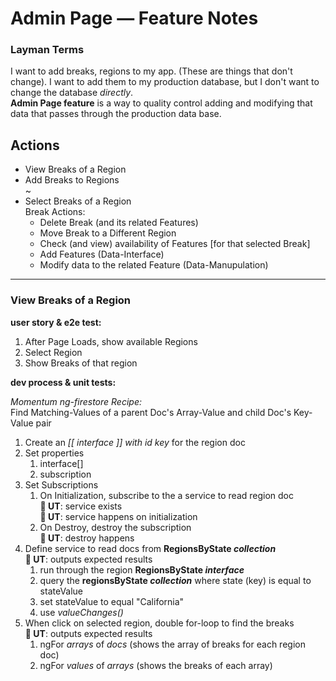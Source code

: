 # Admin Page — Feature Notes

### Layman Terms
I want to add breaks, regions to my app. (These are things that don't change). 
I want to add them to my production database, but I don't want to change the database *directly*.   
__Admin Page feature__ is a way to quality control adding and modifying that data that passes through the production data base.

## Actions
+ View Breaks of a Region
+ Add Breaks to Regions  
~
+ Select Breaks of a Region  
Break Actions:
  + Delete Break (and its related Features)
  + Move Break to a Different Region
  + Check (and view) availability of  Features [for that selected Break]
  + Add Features (Data-Interface)
  + Modify data to the related Feature (Data-Manupulation)

---

### View Breaks of a Region
__user story & e2e test:__

1. After Page Loads, show available Regions
2. Select Region
3. Show Breaks of that region

__dev process & unit tests:__  

*Momentum ng-firestore Recipe:*  
Find Matching-Values of a parent Doc's Array-Value and child Doc's Key-Value pair  

1. Create an *[[ interface ]] with id key* for the region doc
2. Set properties 
   1. interface[]
   2. subscription
3. Set Subscriptions 
   1. On Initialization, subscribe to the a service to read region doc   
  __🧪 UT__: service exists  
  __🧪 UT__: service happens on initialization
   1. On Destroy, destroy the subscription   
   __🧪 UT__: destroy happens
4. Define service to read docs from __RegionsByState *collection*__  
__🧪 UT__: outputs expected results
   1. run through the region  __RegionsByState *interface*__
   2. query the __regionsByState *collection*__ where state (key) is equal to stateValue
   3. set stateValue to equal "California"
   4. use *valueChanges()*
5. When click on selected region, double for-loop to find the breaks  
__🧪 UT__: outputs expected results
   1. ngFor *arrays* of *docs* (shows the array of breaks for each region doc)
   2. ngFor *values* of *arrays* (shows the breaks of each array)

